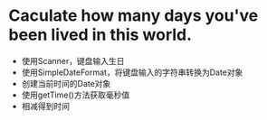 
# Caculate how many days you've been lived in this world.
- 使用Scanner，键盘输入生日
- 使用SimpleDateFormat，将键盘输入的字符串转换为Date对象
- 创建当前时间的Date对象
- 使用getTime()方法获取毫秒值
- 相减得到时间
